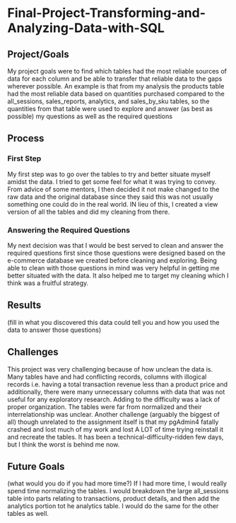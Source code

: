 # Final-Project-Transforming-and-Analyzing-Data-with-SQL

## Project/Goals
My project goals were to find which tables had the most reliable sources of data for each column and be able to transfer that reliable data to the gaps wherever possible. An example is that from my analysis the products table had the most reliable data based on quantities purchased compared to the all_sessions, sales_reports, analytics, and sales_by_sku tables, so the quantities from that table were used to explore and answer (as best as possible) my questions as well as the required questions  

## Process
### First Step
My first step was to go over the tables to try and better situate myself amidst the data. I tried to get some feel for what it was trying to convey. From advice of some mentors, I then decided it not make changed to the raw data and the original database since they said this was not usually something one could do in the real world. IN lieu of this, I created a view version of all the tables and did my cleaning from there. 
### Answering the Required Questions
My next decision was that I  would be best served to clean and answer the required questions first since those questions were designed based on the e-commerce database we created before cleaning and exploring. Being able to clean with those questions in mind was very helpful in getting me better situated with the data. It also helped me to target my cleaning which I think was a fruitful strategy. 

## Results
(fill in what you discovered this data could tell you and how you used the data to answer those questions)

## Challenges 
This project was very challenging because of how unclean the data is. Many tables have and had conflicting records, columns with illogical records i.e. having a total transaction revenue less than a product price and additionally, there were many unnecessary columns with data that was not useful for any exploratory research. 
Adding to the difficulty was a lack of proper organization. The tables were far from normalized and their interrelationship was unclear.
Another challenge (arguably the biggest of all) though unrelated to the assignment itself is that my pgAdmin4 fatally crashed and lost much of my work and lost A LOT of time trying reinstall it and recreate the tables. It has been a technical-difficulty-ridden few days, but I think the worst is behind me now. 
## Future Goals
(what would you do if you had more time?)
If I had more time, I would really spend time normalizing the tables. I would breakdown the large all_sessions table into parts relating to transactions, product details, and then add the analytics portion tot he analytics table. I would do the same for the other tables as well.
